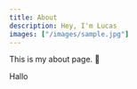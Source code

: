 ```yaml
---
title: About
description: Hey, I'm Lucas
images: ["/images/sample.jpg"]
---
```



This is my about page. :wave:

Hallo 